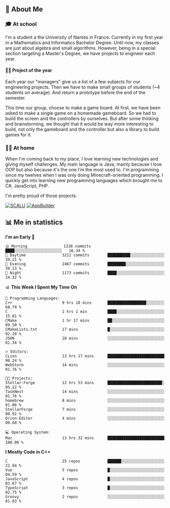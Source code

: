 ## 👀 About Me

### 🎓 At school

I'm a student a the University of Nantes in France. Currently in my first year in a Mathematics and Informatics Bachelor Degree. Until now, my classes are just about algebra and small algorithms. However, being in a special section targeting a Master's Degree, we have projects to engineer each year. 

#### 🔧🔬 Project of the year

Each year our "managers" give us a list of a few subjects for our engineering projects. Then we have to make small groups of students (~4 students on average). And return a prototype before the end of the semester.

This time our group, choose to make a game board. At first, we have been asked to make a single game on a homemade gameboard. So we had to build the screen and the controllers by ourselves. 
But after some thinking and brainstorming, we thought that it would be way more interesting to build, not only the gameboard and the controller but also a library to build games for it.

### 👨‍💻 At home

When I'm coming back to my place, I love learning new technologies and giving myself challenges. My main language is Java, mainly because I love OOP but also because it's the one I'm the most used to. I'm programming since my twelves when I was only doing Minecraft-oriented programming.  I quickly get into learning new programming languages which brought me to C#, JavaScript, PHP. 

I'm pretty proud of those projects:

[![SCALU](https://github-readme-stats.vercel.app/api/pin?username=renardfute&repo=SCALU)](https://github.com/renardfute/scalu)
[![AppBuilder](https://github-readme-stats.vercel.app/api/pin?username=pulsedev2&repo=AppBuilder)](https://github.com/pulsedev2/AppBuilder)

## 📊 Me in statistics
<!--START_SECTION:waka-->
**I'm an Early 🐤** 

```text
🌞 Morning                1338 commits        ████░░░░░░░░░░░░░░░░░░░░░   16.34 % 
🌆 Daytime                3211 commits        ██████████░░░░░░░░░░░░░░░   39.21 % 
🌃 Evening                2467 commits        ████████░░░░░░░░░░░░░░░░░   30.13 % 
🌙 Night                  1173 commits        ████░░░░░░░░░░░░░░░░░░░░░   14.32 % 
```


📊 **This Week I Spent My Time On** 

```text
💬 Programming Languages: 
C++                      9 hrs 18 mins       █████████████████░░░░░░░░   68.79 % 
C                        2 hrs 1 min         ████░░░░░░░░░░░░░░░░░░░░░   15.01 % 
CMake                    1 hr 17 mins        ██░░░░░░░░░░░░░░░░░░░░░░░   09.50 % 
CMakeLists.txt           17 mins             █░░░░░░░░░░░░░░░░░░░░░░░░   02.20 % 
JSON                     10 mins             ░░░░░░░░░░░░░░░░░░░░░░░░░   01.34 % 

🔥 Editors: 
CLion                    13 hrs 17 mins      █████████████████████████   98.24 % 
WebStorm                 14 mins             ░░░░░░░░░░░░░░░░░░░░░░░░░   01.76 % 

🐱‍💻 Projects: 
Stellar-Forge            12 hrs 53 mins      ████████████████████████░   95.22 % 
TaskNest                 14 mins             ░░░░░░░░░░░░░░░░░░░░░░░░░   01.76 % 
homebrew                 8 mins              ░░░░░░░░░░░░░░░░░░░░░░░░░   01.06 % 
StellarForge             7 mins              ░░░░░░░░░░░░░░░░░░░░░░░░░   00.92 % 
Orion-Editor             4 mins              ░░░░░░░░░░░░░░░░░░░░░░░░░   00.60 % 

💻 Operating System: 
Mac                      13 hrs 32 mins      █████████████████████████   100.00 % 
```

**I Mostly Code in C++** 

```text
C                        25 repos            ██████░░░░░░░░░░░░░░░░░░░   22.94 % 
Vue                      5 repos             █░░░░░░░░░░░░░░░░░░░░░░░░   04.59 % 
JavaScript               4 repos             █░░░░░░░░░░░░░░░░░░░░░░░░   03.67 % 
TypeScript               3 repos             █░░░░░░░░░░░░░░░░░░░░░░░░   02.75 % 
Groovy                   2 repos             ░░░░░░░░░░░░░░░░░░░░░░░░░   01.83 % 
```




<!--END_SECTION:waka-->
